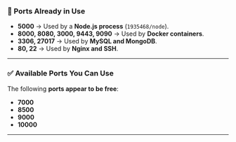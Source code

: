 
### **🚫 Ports Already in Use**

- **5000** → Used by a **Node.js process** (`1935468/node`).
- **8000, 8080, 3000, 9443, 9090** → Used by **Docker containers**.
- **3306, 27017** → Used by **MySQL and MongoDB**.
- **80, 22** → Used by **Nginx and SSH**.

---

### **✅ Available Ports You Can Use**

The following **ports appear to be free**:

- **7000**
- **8500**
- **9000**
- **10000**

---
